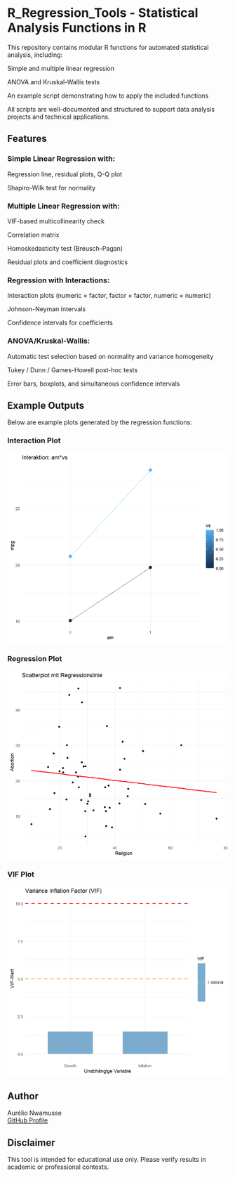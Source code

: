 # R_Regression_Tools - Statistical Analysis Functions in R

This repository contains modular R functions for automated statistical analysis, including:

Simple and multiple linear regression

ANOVA and Kruskal-Wallis tests

An example script demonstrating how to apply the included functions

All scripts are well-documented and structured to support data analysis projects and technical applications.

## Features

### Simple Linear Regression with:

Regression line, residual plots, Q-Q plot

Shapiro-Wilk test for normality

### Multiple Linear Regression with:

VIF-based multicollinearity check

Correlation matrix

Homoskedasticity test (Breusch-Pagan)

Residual plots and coefficient diagnostics

### Regression with Interactions:

Interaction plots (numeric × factor, factor × factor, numeric × numeric)

Johnson-Neyman intervals

Confidence intervals for coefficients

### ANOVA/Kruskal-Wallis:

Automatic test selection based on normality and variance homogeneity

Tukey / Dunn / Games-Howell post-hoc tests

Error bars, boxplots, and simultaneous confidence intervals


## Example Outputs

Below are example plots generated by the regression functions:

### Interaction Plot
![Interaction Plot](src/demo/interaction_plot.png)

### Regression Plot
![Regression Plot](src/demo/regression_plot.png)

### VIF Plot
![VIF Plot](src/demo/vif_plot.png)

## Author

Aurélio Nwamusse  
[GitHub Profile](https://github.com/aurelionw)

## Disclaimer

This tool is intended for educational use only. Please verify results in academic or professional contexts.
